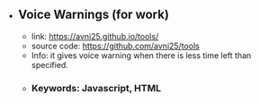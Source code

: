  * ## Voice Warnings (for work)
     * link: https://avni25.github.io/tools/
     * source code: https://github.com/avni25/tools
     * Info: it gives voice warning when there is less time left than specified. 
     * ### Keywords: Javascript, HTML


